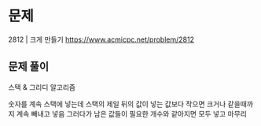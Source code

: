 # 문제

2812 | 크게 만들기
https://www.acmicpc.net/problem/2812

## 문제 풀이

스택 & 그리디 알고리즘

숫자를 계속 스택에 넣는데 스택의 제일 뒤의 값이 넣는 값보다 작으면 크거나 같을때까지 계속 빼내고 넣음
그러다가 남은 값들이 필요한 개수와 같아지면 모두 넣고 마무리
